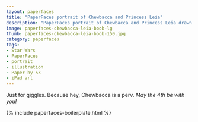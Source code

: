 ```yaml
---
layout: paperfaces
title: "PaperFaces portrait of Chewbacca and Princess Leia"
description: "PaperFaces portrait of Chewbacca and Princess Leia drawn with Paper by 53 on an iPad."
image: paperfaces-chewbacca-leia-boob-lg
thumb: paperfaces-chewbacca-leia-boob-150.jpg
category: paperfaces
tags: 
- Star Wars
- PaperFaces
- portrait
- illustration
- Paper by 53
- iPad art
---
```


Just for giggles. Because hey, Chewbacca is a perv. *May the 4th be with you!*

{% include paperfaces-boilerplate.html %}